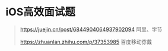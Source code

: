 # iOS高效面试题

> https://juejin.cn/post/6844904064937902094 阿里、字节
> 
> https://zhuanlan.zhihu.com/p/37353985 百度移动穿戴
